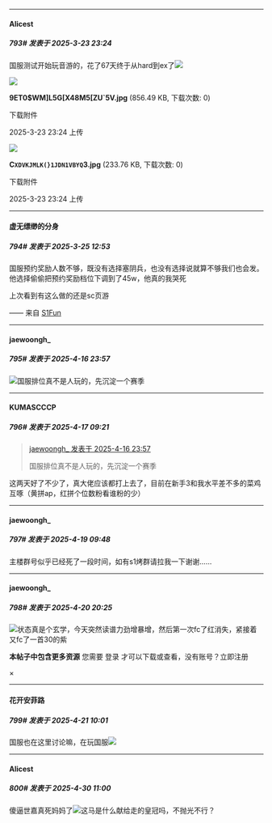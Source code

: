 ﻿
*****

####  Alicest  
##### 793#       发表于 2025-3-23 23:24

国服测试开始玩音游的，花了67天终于从hard到ex了<img src="https://static.saraba1st.com/image/smiley/face2017/018.png" referrerpolicy="no-referrer">

<img src="https://img.saraba1st.com/forum/202503/23/232411bfg6f302oz3ad112.jpg" referrerpolicy="no-referrer">

<strong>9ET0$WM]L5G[X48M5[ZU`5V.jpg</strong> (856.49 KB, 下载次数: 0)

下载附件

2025-3-23 23:24 上传

<img src="https://img.saraba1st.com/forum/202503/23/232417zn4rr4szhm7kkb8b.jpg" referrerpolicy="no-referrer">

<strong>C`XDVKJMLK(}1JDN1VBYQ`3.jpg</strong> (233.76 KB, 下载次数: 0)

下载附件

2025-3-23 23:24 上传

*****

####  虚无缥缈的分身  
##### 794#       发表于 2025-3-25 12:53

国服预约奖励人数不够，既没有选择塞阴兵，也没有选择说就算不够我们也会发。
他选择偷偷把预约奖励档位下调到了45w，他真的我哭死

上次看到有这么做的还是sc页游

—— 来自 [S1Fun](https://s1fun.koalcat.com)

*****

####  jaewoongh_  
##### 795#       发表于 2025-4-16 23:57

<img src="https://static.stage1st.com/image/smiley/face2017/143.png" referrerpolicy="no-referrer">国服排位真不是人玩的，先沉淀一个赛季


*****

####  KUMASCCCP  
##### 796#       发表于 2025-4-17 09:21

<blockquote><a href="httphttps://stage1st.com/2b/forum.php?mod=redirect&amp;goto=findpost&amp;pid=67733380&amp;ptid=1953033" target="_blank">jaewoongh_ 发表于 2025-4-16 23:57</a>

国服排位真不是人玩的，先沉淀一个赛季</blockquote>
这两天好了不少了，真大佬应该都打上去了，目前在新手3和我水平差不多的菜鸡互啄（黄拼ap，红拼个位数粉看谁粉的少）


*****

####  jaewoongh_  
##### 797#       发表于 2025-4-19 09:48

主楼群号似乎已经死了一段时间，如有s1烤群请拉我一下谢谢……


*****

####  jaewoongh_  
##### 798#       发表于 2025-4-20 20:25

<img src="https://static.stage1st.com/image/smiley/face2017/026.png" referrerpolicy="no-referrer">状态真是个玄学，今天突然读谱力劲增暴增，然后第一次fc了红消失，紧接着又fc了一首30的紫

<strong>本帖子中包含更多资源</strong>
您需要 登录 才可以下载或查看，没有账号？立即注册 

×


*****

####  花开安菲路  
##### 799#       发表于 2025-4-21 10:01

国服也在这里讨论嘛，在玩国服<img src="https://static.stage1st.com/image/smiley/face2017/009.gif" referrerpolicy="no-referrer">

*****

####  Alicest  
##### 800#       发表于 2025-4-30 11:00

傻逼世嘉真死妈妈了<img src="https://static.stage1st.com/image/smiley/face2017/001.png" referrerpolicy="no-referrer">这马是什么献给走的皇冠吗，不抛光不行？

